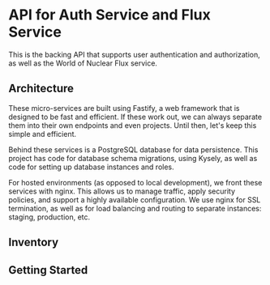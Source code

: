 # API for Auth Service and Flux Service

This is the backing API that supports user authentication and authorization, as well as the
World of Nuclear Flux service.

## Architecture

These micro-services are built using Fastify, a web framework that is designed to be fast and efficient.
If these work out, we can always separate them into their own endpoints and even projects. Until then,
let's keep this simple and efficient.

Behind these services is a PostgreSQL database for data persistence. This project has code for database
schema migrations, using Kysely, as well as code for setting up database instances and roles.

For hosted environments (as opposed to local development), we front these services with nginx. This
allows us to manage traffic, apply security policies, and support a highly available configuration.
We use nginx for SSL termination, as well as for load balancing and routing to separate instances:
staging, production, etc.

## Inventory

## Getting Started
